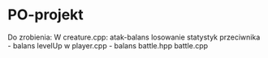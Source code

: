 # PO-projekt

Do zrobienia:
  W creature.cpp:
    atak-balans
    losowanie statystyk przeciwnika - balans
  levelUp w player.cpp - balans
  battle.hpp
  battle.cpp
